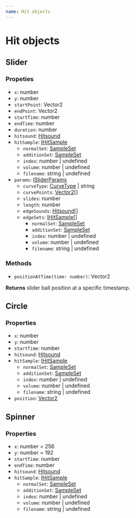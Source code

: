 ```yaml
---
name: Hit objects 
---
```


# Hit objects

## Slider
### Propeties
- `x`: number
- `y`: number
- `startPoint`: Vector2
- `endPoint`: Vector2
- `startTime`: number
- `endTime`: number
- `duration`: number
- `hitsound`: [Hitsound](/docs/osujs-enums)
- `hitSample`: [IHitSample](/docs/osujs-types)
    - `normalSet`: [SampleSet](/docs/osujs-enums)
    - `additionSet`: [SampleSet](/docs/osujs-enums)
    - `index`: number | undefined
    - `volume`: number | undefined
    - `filename`: string | undefined
- `params`: [ISliderParams](/docs/osujs-types)
    - `curveType`: [CurveType](/docs/osujs-enums) | string
    - `curvePoints`: [Vector2](/docs/math-vector2)[]
    - `slides`: number
    - `length`: number
    - `edgeSounds`: [Hitsound](/docs/osujs-enums)[]
    - `edgeSets`: [IHitSample](/docs/osujs-types)[]
		- `normalSet`: [SampleSet](/docs/osujs-enums)
        - `additionSet`: [SampleSet](/docs/osujs-enums)
        - `index`: number | undefined
        - `volume`: number | undefined
        - `filename`: string | undefined
### Methods
- `positionAtTime(time: number)`: Vector2

**Returns** slider ball position at a specific timestamp.

## Circle
### Properties
- `x`: number
- `y`: number
- `startTime`: number
- `hitsound`: [Hitsound](/docs/osujs-enums)
- `hitSample`: [IHitSample](/docs/osujs-types)
    - `normalSet`: [SampleSet](/docs/osujs-enums)
    - `additionSet`: [SampleSet](/docs/osujs-enums)
    - `index`: number | undefined
    - `volume`: number | undefined
    - `filename`: string | undefined
- `position`: [Vector2](/docs/math-vector2)
  
## Spinner
### Properties
- `x`: number = 256
- `y`: number = 192
- `startTime`: number
- `endTime`: number
- `hitsound`: [Hitsound](/docs/osujs-enums)
- `hitSample`: [IHitSample](/docs/osujs-types)
    - `normalSet`: [SampleSet](/docs/osujs-enums)
    - `additionSet`: [SampleSet](/docs/osujs-enums)
    - `index`: number | undefined
    - `volume`: number | undefined
    - `filename`: string | undefined
